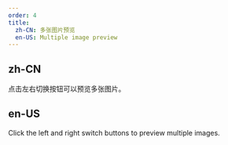 ```yaml
---
order: 4
title:
  zh-CN: 多张图片预览
  en-US: Multiple image preview
---
```


## zh-CN

点击左右切换按钮可以预览多张图片。

## en-US

Click the left and right switch buttons to preview multiple images.
